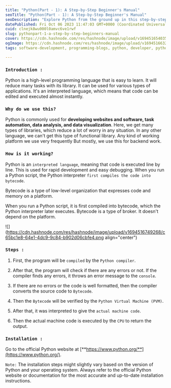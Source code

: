 ```yaml
---
title: "Python(Part - 1): A Step-by-Step Beginner's Manual"
seoTitle: "Python(Part - 1): A Step-by-Step Beginner's Manual"
seoDescription: "Explore Python from the ground up in this step-by-step beginner's manual. Chapter 1 is your starting point on your Python journey."
datePublished: Fri Oct 06 2023 11:47:03 GMT+0000 (Coordinated Universal Time)
cuid: clnejk8wu000l0amvc6ve1rwf
slug: pythonpart-1-a-step-by-step-beginners-manual
cover: https://cdn.hashnode.com/res/hashnode/image/upload/v1694516540357/f4a8e1e1-f000-4c6d-8694-268d95286108.png
ogImage: https://cdn.hashnode.com/res/hashnode/image/upload/v1694516632201/89787e7d-4bf6-42d0-9559-2d2ff2968e22.png
tags: software-development, programming-blogs, python, developer, python3, coding, devops

---
```


### `Introduction :`

Python is a high-level programming language that is easy to learn. It will reduce many tasks with its library. It can be used for various types of applications. It's an interpreted language, which means that code can be edited and executed almost instantly.

### `Why do we use this?`

Python is commonly used for **developing websites and software, task automation, data analysis, and data visualization**. Here, we get many types of libraries, which reduce a lot of worry in any situation. In any other language, we can't get this type of functional library. Any kind of working platform we use very frequently But mostly, we use this for backend work.

### `How is it working?`

Python is an `interpreted language`, meaning that code is executed line by line. This is used for rapid development and easy debugging. When you run a Python script, the Python interpreter `first compiles the code into bytecode`.

Bytecode is a type of low-level organization that expresses code and memory on a platform.

When you run a Python script, it is first compiled into bytecode, which the Python interpreter later executes. Bytecode is a type of broker. It doesn't depend on the platform.

![](https://cdn.hashnode.com/res/hashnode/image/upload/v1694516749268/c65bc1e8-64e1-4dc9-9c84-b902d06cbfe4.png align="center")

### `Steps :`

1. First, the program will be `compiled` by the `Python compiler`.
    
2. After that, the program will check if there are any errors or not. If the compiler finds any errors, it throws an error message to the `console`.
    
3. If there are no errors or the code is well formatted, then the compiler converts the source code to `Bytecode`.
    
4. Then the `Bytecode` will be verified by the `Python Virtual Machine (PVM)`.
    
5. After that, it was interpreted to give the `actual machine code`.
    
6. Then the actual machine code is executed by the `CPU` to return the output.
    

### `Installation :`

Go to the official Python website at [**https://www.python.org/**](https://www.python.org/).

`Note:` The installation steps might slightly vary based on the version of Python and your operating system. Always refer to the official Python website or documentation for the most accurate and up-to-date installation instructions.